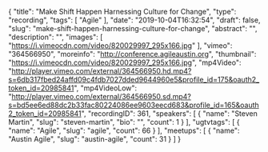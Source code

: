 {
  "title": "Make Shift Happen Harnessing Culture for Change",
  "type": "recording",
  "tags": [
    "Agile"
  ],
  "date": "2019-10-04T16:32:54",
  "draft": false,
  "slug": "make-shift-happen-harnessing-culture-for-change",
  "abstract": "",
  "description": "",
  "images": [
    "https://i.vimeocdn.com/video/820029997_295x166.jpg"
  ],
  "vimeo": "364566950",
  "moreinfo": "http://conference.agileaustin.org",
  "thumbnail": "https://i.vimeocdn.com/video/820029997_295x166.jpg",
  "mp4Video": "http://player.vimeo.com/external/364566950.hd.mp4?s=6db317fbed24affd09c4fdb7027dded9644960e5&profile_id=175&oauth2_token_id=20985841",
  "mp4VideoLow": "http://player.vimeo.com/external/364566950.sd.mp4?s=bd5ee6ed88dc2b33fac80224086ee9603eecd683&profile_id=165&oauth2_token_id=20985841",
  "recordingID": 361,
  "speakers": [
    {
      "name": "Steven Martin",
      "slug": "steven-martin",
      "bio": "",
      "count": 1
    }
  ],
  "ugtvtags": [
    {
      "name": "Agile",
      "slug": "agile",
      "count": 66
    }
  ],
  "meetups": [
    {
      "name": "Austin Agile",
      "slug": "austin-agile",
      "count": 31
    }
  ]
}